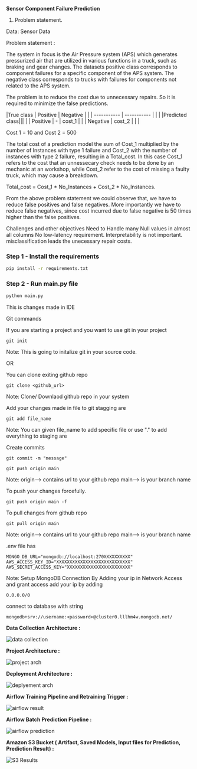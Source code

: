 **Sensor Component Failure Prediction**

1) Problem statement.

Data: Sensor Data

Problem statement :

The system in focus is the Air Pressure system (APS) which generates pressurized air that are utilized in various functions in a truck, such as braking and gear changes. The datasets positive class corresponds to component failures for a specific component of the APS system. The negative class corresponds to trucks with failures for components not related to the APS system.

The problem is to reduce the cost due to unnecessary repairs. So it is required to minimize the false predictions.

|True class | Positive | Negative | | | ----------- | ----------- | | | |Predicted class||| | | Positive | - | cost_1 | | | Negative | cost_2 | | |

Cost 1 = 10 and Cost 2 = 500

The total cost of a prediction model the sum of Cost_1 multiplied by the number of Instances with type 1 failure and Cost_2 with the number of instances with type 2 failure, resulting in a Total_cost. In this case Cost_1 refers to the cost that an unnessecary check needs to be done by an mechanic at an workshop, while Cost_2 refer to the cost of missing a faulty truck, which may cause a breakdown.

Total_cost = Cost_1 * No_Instances + Cost_2 * No_Instances.

From the above problem statement we could observe that, we have to reduce false positives and false negatives. More importantly we have to reduce false negatives, since cost incurred due to false negative is 50 times higher than the false positives.

Challenges and other objectives
Need to Handle many Null values in almost all columns
No low-latency requirement.
Interpretability is not important.
misclassification leads the unecessary repair costs.



### Step 1 - Install the requirements

```bash
pip install -r requirements.txt
```

### Step 2 - Run main.py file

```bash
python main.py
```


This is changes made in IDE 


Git commands

If you are starting a project and you want to use git in your project
```
git init
```
Note: This is going to initalize git in your source code.


OR

You can clone exiting github repo
```
git clone <github_url>
```
Note: Clone/ Downlaod github  repo in your system


Add your changes made in file to git stagging are
```
git add file_name
```
Note: You can given file_name to add specific file or use "." to add everything to staging are


Create commits
```
git commit -m "message"
```

```
git push origin main
```
Note: origin--> contains url to your github repo
main--> is your branch name 

To push your changes forcefully.
```
git push origin main -f
```


To pull  changes from github repo
```
git pull origin main
```
Note: origin--> contains url to your github repo
main--> is your branch name


.env file has
```
MONGO_DB_URL="mongodb://localhost:270XXXXXXXXXX"
AWS_ACCESS_KEY_ID="XXXXXXXXXXXXXXXXXXXXXXXXXXXX"
AWS_SECRET_ACCESS_KEY="XXXXXXXXXXXXXXXXXXXXXXXX"
```
Note: Setup MongoDB Connection By Adding your ip in Network Access and grant access
add your ip by adding 
```
0.0.0.0/0
```
connect to database with string
```
mongodb+srv://username:<password>@cluster0.lllhm4w.mongodb.net/
```

**Data Collection Architecture :**


![data collection](https://github.com/sohel-jagirdar/sensors/assets/52422511/7956a22a-b6ca-4f83-90da-2bce29a6e971)


**Project Architecture :**


![project arch](https://github.com/sohel-jagirdar/sensors/assets/52422511/ade4e6a2-d5bb-4f6a-b8fe-f9092ea1a91f)


**Deployment Architecture :**


![deplyement arch](https://github.com/sohel-jagirdar/sensors/assets/52422511/12646343-5d3f-4022-abc1-ea6555a6a3ec)

**Airflow Training Pipeline and Retraining Trigger :**


![airflow result](https://github.com/sohel-jagirdar/sensors/assets/52422511/ce8c2669-6b23-4f27-8e51-c4f42c0cb589)


**Airflow Batch Prediction Pipeline :**


![airflow prediction](https://github.com/sohel-jagirdar/sensors/assets/52422511/628faff2-6097-4fe0-92cf-c61b2d3b28a0)

**Amazon S3 Bucket ( Artifact, Saved Models, Input files for Prediction, Prediction Result) :**


![S3 Results](https://github.com/sohel-jagirdar/sensors/assets/52422511/51727716-2f88-49f6-9705-3b4cd7be4f63)


